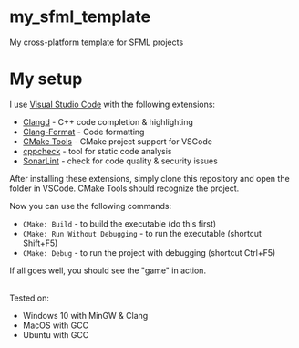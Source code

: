 # my_sfml_template

My cross-platform template for SFML projects

# My setup
I use [Visual Studio Code](https://code.visualstudio.com/) with the following extensions:
- [Clangd](https://clangd.llvm.org/installation) - C++ code completion & highlighting
- [Clang-Format](https://clang.llvm.org/docs/ClangFormatStyleOptions.html) - Code formatting
- [CMake Tools](https://marketplace.visualstudio.com/items?itemName=ms-vscode.cmake-tools) - CMake project support for VSCode
- [cppcheck](http://cppcheck.net/) - tool for static code analysis
- [SonarLint](https://www.sonarlint.org/vscode) - check for code quality & security issues

After installing these extensions, simply clone this repository and open the folder in VSCode. CMake Tools should recognize the project.

Now you can use the following commands:
- ```CMake: Build``` - to build the executable (do this first)
- ```CMake: Run Without Debugging``` - to run the executable (shortcut Shift+F5)
- ```CMake: Debug``` - to run the project with debugging (shortcut Ctrl+F5)

If all goes well, you should see the "game" in action.

\
Tested on:
- Windows 10 with MinGW & Clang
- MacOS with GCC
- Ubuntu with GCC
